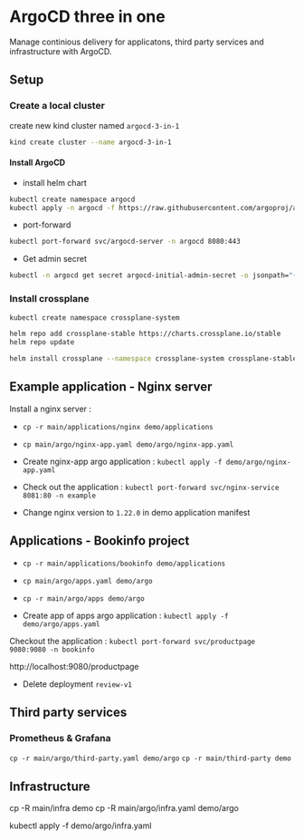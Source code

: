 # ArgoCD three in one
Manage continious delivery for applicatons, third party services and infrastructure with ArgoCD.

## Setup

### Create a local cluster

create new kind cluster named `argocd-3-in-1`
```bash
kind create cluster --name argocd-3-in-1
```

#### Install ArgoCD

- install helm chart

```bash
kubectl create namespace argocd
kubectl apply -n argocd -f https://raw.githubusercontent.com/argoproj/argo-cd/stable/manifests/install.yaml
```

- port-forward

```bash
kubectl port-forward svc/argocd-server -n argocd 8080:443
```

- Get admin secret 

```bash
kubectl -n argocd get secret argocd-initial-admin-secret -o jsonpath="{.data.password}" | base64 -d; echo
```

###  Install crossplane

```bash
kubectl create namespace crossplane-system

helm repo add crossplane-stable https://charts.crossplane.io/stable
helm repo update

helm install crossplane --namespace crossplane-system crossplane-stable/crossplane
```

## Example application - Nginx server

Install a nginx server :

- `cp -r main/applications/nginx demo/applications`

- `cp main/argo/nginx-app.yaml demo/argo/nginx-app.yaml`  

- Create nginx-app argo application : `kubectl apply -f demo/argo/nginx-app.yaml`

- Check out the application : `kubectl port-forward svc/nginx-service 8081:80 -n example`
  
- Change nginx version to `1.22.0` in demo application manifest

## Applications - Bookinfo project

- `cp -r main/applications/bookinfo demo/applications`
- `cp main/argo/apps.yaml demo/argo`
- `cp -r main/argo/apps demo/argo`

- Create app of apps argo application : `kubectl apply -f demo/argo/apps.yaml`

Checkout the application : 
`kubectl port-forward svc/productpage 9080:9080 -n bookinfo`

http://localhost:9080/productpage

- Delete deployment `review-v1`

## Third party services

### Prometheus & Grafana

`cp -r main/argo/third-party.yaml demo/argo`
`cp -r main/third-party demo`


## Infrastructure

cp -R main/infra demo
cp -R main/argo/infra.yaml demo/argo 

kubectl apply -f demo/argo/infra.yaml
